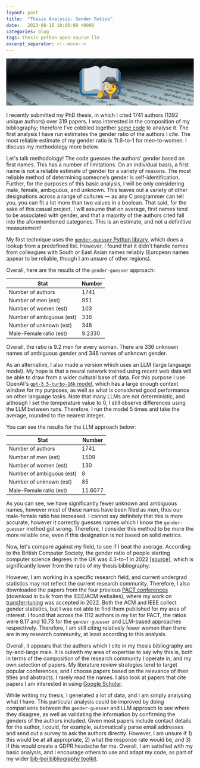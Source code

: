 ```yaml
---
layout: post
title:  "Thesis Analysis: Gender Ratios"
date:   2023-08-16 10:00:00 +0000
categories: blog
tags: thesis python open-source llm
excerpt_separator: <!--more-->
---
```


<img src="/assets/pics/thesis_investigation.png" width="1024">

I recently submitted my PhD thesis, in which I cited 1741 authors (1392 unique authors) over 319 papers.
I was interested in the composition of my bibliography; therefore I've cobbled together [some code](https://github.com/Wheest/bib-boi/blob/main/bib_stats.py) to analyse it.
The first analysis I have run estimates the gender ratio of the authors I cite.
The most reliable estimate of my gender ratio is 11.6-to-1 for men-to-women.
I discuss my methodology more below.

<!--more-->

Let's talk methodology!
The code guesses the authors’ gender based on first names.
This has a number of limitations.
On an individual basis, a first name is not a reliable estimate of gender for a variety of reasons.
The most reliable method of determining someone’s gender is self-identification.
Further, for the purposes of this basic analysis, I will be only considering male, female, ambiguous, and unknown.
This leaves out a variety of other designations across a range of cultures — as any C programmer can tell you, you can fit a lot more than two values in a boolean.
That said, for the sake of this casual project, I will assume that on average, first names tend to be associated with gender, and that a majority of the authors cited fall into the aforementioned categories.
This is an estimate, and not a definitive measurement!


My first technique uses the [`gender-guesser` Python library](https://pypi.org/project/gender-guesser/), which does a lookup from a predefined list. However, I found that it didn't handle names from colleagues with South or East Asian names reliably (European names appear to be reliable, though I am unsure of other regions).

Overall, here are the results of the `gender-guesser` approach:

| **Stat**                  | **Number** |
|---------------------------|------------|
| Number of authors         | 1741       |
| Number of men  (est)      | 951        |
| Number of women (est)     | 103        |
| Number of ambiguous (est) | 336        |
| Number of unknown (est)   | 348        |
| Male-Female ratio (est)   | 9.2330     |

Overall, the ratio is 9.2 men for every woman.
There are 336 unknown names of ambiguous gender and 348 names of unknown gender.

As an alternative, I also made a version which uses an LLM (large language model).
My hope is that a neural network trained using recent web data will be able to draw from a wider cultural base of data.
For this purpose I use OpenAI's [`gpt-3.5-turbo-16k` model](https://community.openai.com/t/gpt-3-5-turbo-0613-function-calling-16k-context-window-and-lower-prices/263263), which has a large enough context window for my purposes, as well as what is considered good performance on other language tasks.
Note that many LLMs are not deterministic, and although I set the temperature value to 0, I still observe differences using the LLM between runs.
Therefore, I run the model 5 times and take the average, rounded to the nearest integer.

You can see the results for the LLM approach below:

| **Stat**                  | **Number** |
|---------------------------|------------|
| Number of authors         | 1741       |
| Number of men  (est)      | 1509       |
| Number of women (est)     | 130        |
| Number of ambiguous (est) | 8          |
| Number of unknown (est)   | 85         |
| Male-Female ratio (est)   | 11.6077    |

As you can see, we have significantly fewer unknown and ambiguous names, however most of these names have been filed as men, thus our male-female ratio has increased.
I cannot say definitely that this is more accurate, however it correctly guesses names which I know the `gender-guesser` method got wrong.
Therefore, I consider this method to be more the more reliable one, even if this designation is not based on solid metrics.

Now, let's compare against my field, to see if I beat the average.
According to the British Computer Society, the gender ratio of people starting computer science degrees in the UK was 4.3-to-1 in 2022 [[source]](https://www.bcs.org/articles-opinion-and-research/women-choosing-computing-degrees-in-record-numbers/), which is significantly lower from the ratio of my thesis bibliography.


However, I am working in a specific research field, and current undergrad statistics may not reflect the current research community.
Therefore, I also downloaded the papers from the four previous [PACT conferences](https://dl.acm.org/conference/pact) (download in bulk from the IEEE/ACM websites), where my work on [transfer-tuning](https://gibsonic.org/blog/2022/10/12/transfer-tuning.html) was accepted in 2022.
Both the ACM and IEEE collect gender statistics, but I was not able to find them published for my area of interest.
I found that across the 1112 authors in my list for PACT, the ratios were 8.17 and 10.73 for the `gender-guesser` and LLM-based approaches respectively.
Therefore, I am still citing relatively fewer women than there are in my research community, at least according to this analysis.

Overall, it appears that the authors which I cite in my thesis bibliography are by-and-large male.
It is outwith my area of expertise to say why this is, both in terms of the composition of the research community I operate in, and my own selection of papers.
My literature review strategies tend to target popular conferences, and I choose papers based on the relevance of their titles and abstracts.
I rarely read the names.
I also look at papers that cite papers I am interested in using [Google Scholar](https://scholar.google.com/citations?user=Bf-bR_UAAAAJ&hl=en&oi=ao).

While writing my thesis, I generated a lot of data, and I am simply analysing what I have.
This particular analysis could be improved by doing comparisons between the `gender-guesser` and LLM approach to see where they disagree, as well as validating the information by confirming the genders of the authors included.
Given most papers include contact details for the author, I could, for example, automatically parse email addresses and send out a survey to ask the authors directly.
However, I am unsure if 1) this would be at all appropriate, 2) what the response rate would be, and 3) if this would create a GDPR headache for me.
Overall, I am satisfied with my basic analysis, and I encourage others to use and adapt my code, as part of my wider [bib-boi bibliography toolkit](https://github.com/Wheest/bib-boi/blob/main/bib_stats.py).
